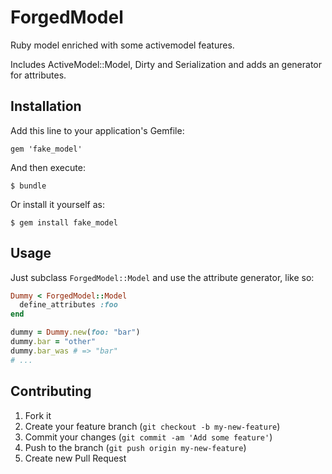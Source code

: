 # ForgedModel

Ruby model enriched with some activemodel features.

Includes ActiveModel::Model, Dirty and Serialization and adds an generator for attributes.

## Installation

Add this line to your application's Gemfile:

    gem 'fake_model'

And then execute:

    $ bundle

Or install it yourself as:

    $ gem install fake_model

## Usage

Just subclass `ForgedModel::Model` and use the attribute generator, like so:

```ruby
Dummy < ForgedModel::Model
  define_attributes :foo
end

dummy = Dummy.new(foo: "bar")
dummy.bar = "other"
dummy.bar_was # => "bar"
# ...
```



## Contributing

1. Fork it
2. Create your feature branch (`git checkout -b my-new-feature`)
3. Commit your changes (`git commit -am 'Add some feature'`)
4. Push to the branch (`git push origin my-new-feature`)
5. Create new Pull Request
